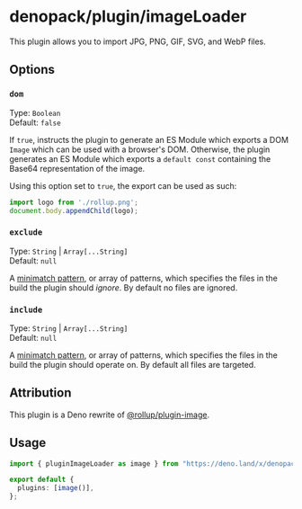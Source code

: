 # denopack/plugin/imageLoader

This plugin allows you to import JPG, PNG, GIF, SVG, and WebP files.

## Options

### `dom`

Type: `Boolean`<br>
Default: `false`

If `true`, instructs the plugin to generate an ES Module which exports a DOM `Image` which can be used with a browser's DOM. Otherwise, the plugin generates an ES Module which exports a `default const` containing the Base64 representation of the image.

Using this option set to `true`, the export can be used as such:

```js
import logo from './rollup.png';
document.body.appendChild(logo);
```

### `exclude`

Type: `String` | `Array[...String]`<br>
Default: `null`

A [minimatch pattern](https://github.com/isaacs/minimatch), or array of patterns, which specifies the files in the build the plugin should _ignore_. By default no files are ignored.

### `include`

Type: `String` | `Array[...String]`<br>
Default: `null`

A [minimatch pattern](https://github.com/isaacs/minimatch), or array of patterns, which specifies the files in the build the plugin should operate on. By default all files are targeted.

## Attribution

This plugin is a Deno rewrite of [@rollup/plugin-image](https://github.com/rollup/plugins/tree/master/packages/image).

## Usage

```ts
import { pluginImageLoader as image } from "https://deno.land/x/denopack@0.10.0/plugin/imageLoader/mod.ts";

export default {
  plugins: [image()],
};
```

